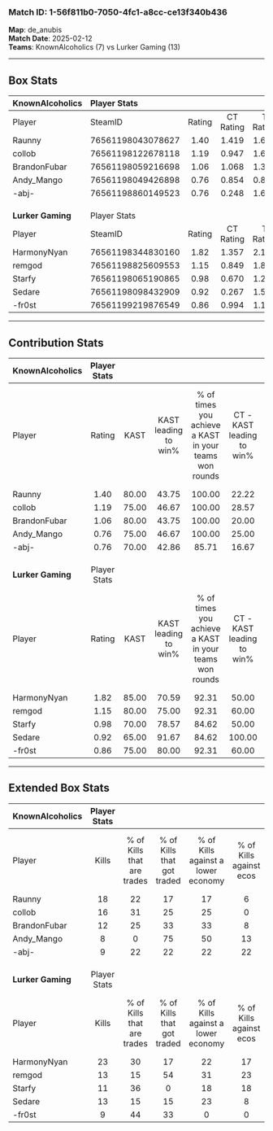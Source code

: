 ### Match ID: 1-56f811b0-7050-4fc1-a8cc-ce13f340b436  
**Map**: de_anubis  
**Match Date**: 2025-02-12  
**Teams**: KnownAlcoholics (7) vs Lurker Gaming (13)  

---  

## Box Stats  

| **KnownAlcoholics** | Player Stats      |        |           |          |       |       |       |         |        |      |     |
| :- | :- | :-: | :-: | :-: | :-: | :-: | :-: | :-: | :-: | :-: | :-: |
| Player              | SteamID           | Rating | CT Rating | T Rating | KAST  |  ADR  | Kills | Assists | Deaths | K/D  | HS% |
| Raunny              | 76561198043078627 |  1.40  |   1.419   |  1.645   | 80.00 | 93.7  |  18   |    5    |   13   | 1.38 | 44  |
| collob              | 76561198122678118 |  1.19  |   0.947   |  1.685   | 75.00 | 68.7  |  16   |    3    |   13   | 1.23 | 43  |
| BrandonFubar        | 76561198059216698 |  1.06  |   1.068   |  1.358   | 80.00 | 76.0  |  12   |    6    |   14   | 0.86 | 41  |
| Andy_Mango          | 76561198049426898 |  0.76  |   0.854   |  0.884   | 75.00 | 59.1  |   8   |    8    |   16   | 0.50 | 50  |
| -abj-               | 76561198860149523 |  0.76  |   0.248   |  1.655   | 70.00 | 53.0  |   9   |    5    |   15   | 0.60 | 33  |
|                     |                   |        |           |          |       |       |       |         |        |      |     |
|                     |                   |        |           |          |       |       |       |         |        |      |     |
|                     |                   |        |           |          |       |       |       |         |        |      |     |
| **Lurker Gaming**   | Player Stats      |        |           |          |       |       |       |         |        |      |     |
| Player              | SteamID           | Rating | CT Rating | T Rating | KAST  |  ADR  | Kills | Assists | Deaths | K/D  | HS% |
| HarmonyNyan         | 76561198344830160 |  1.82  |   1.357   |  2.171   | 85.00 | 105.0 |  23   |    4    |   8    | 2.88 | 52  |
| remgod              | 76561198825609553 |  1.15  |   0.849   |  1.815   | 80.00 | 112.6 |  13   |   12    |   18   | 0.72 | 38  |
| Starfy              | 76561198065190865 |  0.98  |   0.670   |  1.280   | 70.00 | 58.2  |  11   |    3    |   10   | 1.10 | 18  |
| Sedare              | 76561198098432909 |  0.92  |   0.267   |  1.510   | 65.00 | 71.5  |  13   |    3    |   16   | 0.81 | 23  |
| -fr0st              | 76561199219876549 |  0.86  |   0.994   |  1.100   | 75.00 | 55.1  |   9   |    6    |   13   | 0.69 | 11  |
---  

## Contribution Stats  

| **KnownAlcoholics** | Player Stats |       |                      |                                                        |                           |                                                             |                          |                                                            |
| :- | :-: | :-: | :-: | :-: | :-: | :-: | :-: | :-: |
| Player              |    Rating    | KAST  | KAST leading to win% | % of times you achieve a KAST in your teams won rounds | CT - KAST leading to win% | CT - % of times you achieve a KAST in your teams won rounds | T - KAST leading to win% | T - % of times you achieve a KAST in your teams won rounds |
| Raunny              |     1.40     | 80.00 |        43.75         |                         100.00                         |           22.22           |                           100.00                            |          71.43           |                           100.00                           |
| collob              |     1.19     | 75.00 |        46.67         |                         100.00                         |           28.57           |                           100.00                            |          62.50           |                           100.00                           |
| BrandonFubar        |     1.06     | 80.00 |        43.75         |                         100.00                         |           20.00           |                           100.00                            |          83.33           |                           100.00                           |
| Andy_Mango          |     0.76     | 75.00 |        46.67         |                         100.00                         |           25.00           |                           100.00                            |          71.43           |                           100.00                           |
| -abj-               |     0.76     | 70.00 |        42.86         |                         85.71                          |           16.67           |                            50.00                            |          62.50           |                           100.00                           |
|                     |              |       |                      |                                                        |                           |                                                             |                          |                                                            |
|                     |              |       |                      |                                                        |                           |                                                             |                          |                                                            |
|                     |              |       |                      |                                                        |                           |                                                             |                          |                                                            |
| **Lurker Gaming**   | Player Stats |       |                      |                                                        |                           |                                                             |                          |                                                            |
| Player              |    Rating    | KAST  | KAST leading to win% | % of times you achieve a KAST in your teams won rounds | CT - KAST leading to win% | CT - % of times you achieve a KAST in your teams won rounds | T - KAST leading to win% | T - % of times you achieve a KAST in your teams won rounds |
| HarmonyNyan         |     1.82     | 85.00 |        70.59         |                         92.31                          |           50.00           |                           100.00                            |          81.82           |                           90.00                            |
| remgod              |     1.15     | 80.00 |        75.00         |                         92.31                          |           60.00           |                           100.00                            |          81.82           |                           90.00                            |
| Starfy              |     0.98     | 70.00 |        78.57         |                         84.62                          |           50.00           |                            66.67                            |          90.00           |                           90.00                            |
| Sedare              |     0.92     | 65.00 |        91.67         |                         84.62                          |          100.00           |                           100.00                            |          88.89           |                           80.00                            |
| -fr0st              |     0.86     | 75.00 |        80.00         |                         92.31                          |           60.00           |                           100.00                            |          90.00           |                           90.00                            |
---  

## Extended Box Stats  

| **KnownAlcoholics** | Player Stats |                            |                            |                                    |                         |                              |                                 |        |                             |                                     |                          |                               |                            |
| :- | :-: | :-: | :-: | :-: | :-: | :-: | :-: | :-: | :-: | :-: | :-: | :-: | :-: |
| Player              |    Kills     | % of Kills that are trades | % of Kills that got traded | % of Kills against a lower economy | % of Kills against ecos | % of Kills that are flawless | % of Kills that are close duels | Deaths | % of Deaths that get traded | % of Deaths against a lower economy | % of Deaths against ecos | % of Deaths that are flawless | % of Deaths that are close |
| Raunny              |      18      |             22             |             17             |                 17                 |            6            |              83              |                6                |   13   |             31              |                 15                  |            0             |              77               |             15             |
| collob              |      16      |             31             |             25             |                 25                 |            0            |              63              |               25                |   13   |             15              |                  8                  |            0             |              62               |             8              |
| BrandonFubar        |      12      |             25             |             33             |                 33                 |            8            |              42              |                0                |   14   |             29              |                 14                  |            0             |              57               |             7              |
| Andy_Mango          |      8       |             0              |             75             |                 50                 |           13            |              50              |                0                |   16   |             25              |                 13                  |            0             |              75               |             0              |
| -abj-               |      9       |             22             |             22             |                 22                 |           22            |              44              |               22                |   15   |             13              |                 13                  |            0             |              60               |             0              |
|                     |              |                            |                            |                                    |                         |                              |                                 |        |                             |                                     |                          |                               |                            |
|                     |              |                            |                            |                                    |                         |                              |                                 |        |                             |                                     |                          |                               |                            |
|                     |              |                            |                            |                                    |                         |                              |                                 |        |                             |                                     |                          |                               |                            |
| **Lurker Gaming**   | Player Stats |                            |                            |                                    |                         |                              |                                 |        |                             |                                     |                          |                               |                            |
| Player              |    Kills     | % of Kills that are trades | % of Kills that got traded | % of Kills against a lower economy | % of Kills against ecos | % of Kills that are flawless | % of Kills that are close duels | Deaths | % of Deaths that get traded | % of Deaths against a lower economy | % of Deaths against ecos | % of Deaths that are flawless | % of Deaths that are close |
| HarmonyNyan         |      23      |             30             |             17             |                 22                 |           17            |              57              |                9                |   8    |             13              |                  0                  |            0             |              88               |             0              |
| remgod              |      13      |             15             |             54             |                 31                 |           23            |              85              |                8                |   18   |             39              |                 17                  |            6             |              44               |             11             |
| Starfy              |      11      |             36             |             0              |                 18                 |           18            |              73              |                0                |   10   |             20              |                 30                  |            10            |              50               |             10             |
| Sedare              |      13      |             15             |             15             |                 23                 |            8            |              62              |                8                |   16   |             31              |                 19                  |            6             |              56               |             25             |
| -fr0st              |      9       |             44             |             33             |                 0                  |            0            |             100              |                0                |   13   |             31              |                 15                  |            8             |              85               |             0              |
